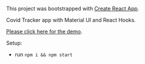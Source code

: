 
This project was bootstrapped with [Create React App](https://github.com/facebook/create-react-app).

Covid Tracker app with Material UI and React Hooks.

[Please click here for the demo](https://covid-19-tracker-992fa.web.app).

Setup:
- run ```npm i && npm start``` 
